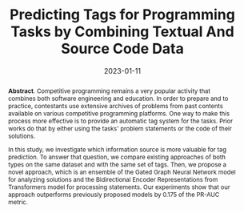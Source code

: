 ---
title: "Predicting Tags for Programming Tasks by Combining Textual And Source Code Data"
authors: '<i>Artyom Lobanov, Egor Bogomolov, Yaroslav Golubev, Mikhail Mirzayanov, and Timofey Bryksin</i>'
status: "preprint"
collection: publications
permalink: /publications/2023-01-11-tag-prediction
date: 2023-01-11
venue: "<b>e-Print archive</b>"
pdf: 'https://arxiv.org/abs/2301.04597'
data: 'https://github.com/JetBrains-Research/tag-prediction'
counter_id: 'P7'
abstract: "<p><b>Abstract</b>. Competitive programming remains a very popular activity that combines both software engineering and education. In order to prepare and to practice, contestants use extensive archives of problems from past contents available on various competitive programming platforms. One way to make this process more effective is to provide an automatic tag system for the tasks. Prior works do that by either using the tasks' problem statements or the code of their solutions.</p><p>In this study, we investigate which information source is more valuable for tag prediction. To answer that question, we compare existing approaches of both types on the same dataset and with the same set of tags. Then, we propose a novel approach, which is an ensemble of the Gated Graph Neural Network model for analyzing solutions and the Bidirectional Encoder Representations from Transformers model for processing statements. Our experiments show that our approach outperforms previously proposed models by 0.175 of the PR-AUC metric.</p>"
---